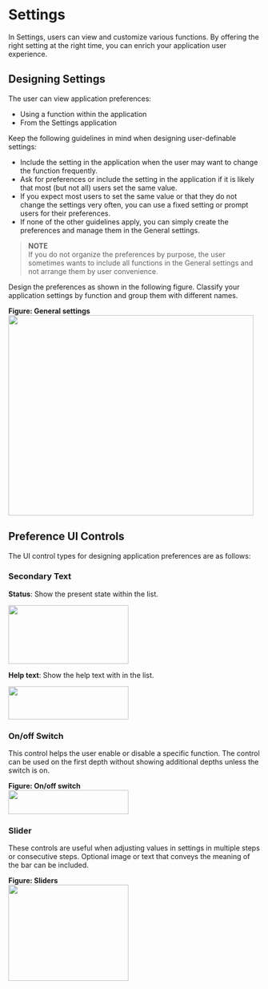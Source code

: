 # Settings

In Settings, users can view and customize various functions. By offering the right setting at the right time, you can enrich your application user experience.


## Designing Settings



The user can view application preferences:

-   Using a function within the application
-   From the Settings application

Keep the following guidelines in mind when designing user-definable settings:

-   Include the setting in the application when the user may want to change the function frequently.
-   Ask for preferences or include the setting in the application if it is likely that most (but not all) users set the same value. 
-   If you expect most users to set the same value or that they do not change the settings very often, you can use a fixed setting or prompt users for their preferences.
-   If none of the other guidelines apply, you can simply create the preferences and manage them in the General settings.

> **NOTE**  
> If you do not organize the preferences by purpose, the user sometimes wants to include all functions in the General settings and not arrange them by user convenience.

Design the preferences as shown in the following figure. Classify your application settings by function and group them with different names.

 

**Figure: General settings**  
<img alt="" height="400" src="media/general_settings.png" width="490" />


## Preference UI Controls

The UI control types for designing application preferences are as follows:

### Secondary Text

**Status**: Show the present state within the list.

<img alt="" height="117" src="media/status.png" width="240" />
 

**Help text**: Show the help text with in the list.  

<img alt="" height="66" src="media/settings_05.png" width="240" />



### On/off Switch

This control helps the user enable or disable a specific function. The control can be used on the first depth without showing additional depths unless the switch is on.

 

**Figure: On/off switch**  
<img alt="" height="48" src="media/settings_06.png" width="240" />



### Slider

These controls are useful when adjusting values in settings in multiple steps or consecutive steps. Optional image or text that conveys the meaning of the bar can be included.

 

**Figure: Sliders**  
<img alt="" height="192" src="media/tizen-lite-ux-design-guide_settings_v1.1_140822_core_01.png" width="240" />
